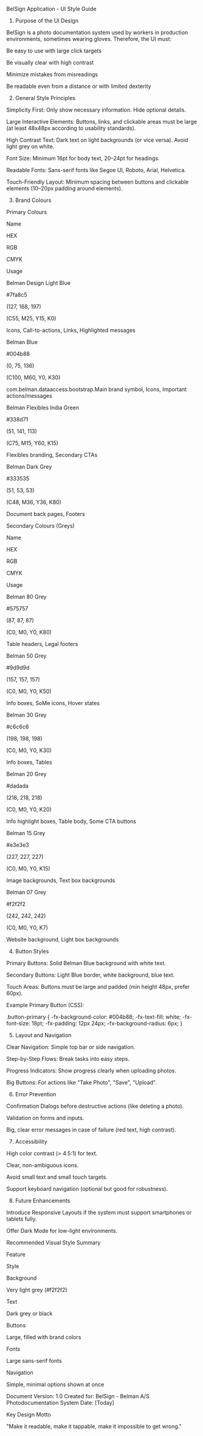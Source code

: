 BelSign Application - UI Style Guide

1. Purpose of the UI Design

BelSign is a photo documentation system used by workers in production environments, sometimes wearing gloves. Therefore, the UI must:

Be easy to use with large click targets

Be visually clear with high contrast

Minimize mistakes from misreadings

Be readable even from a distance or with limited dexterity

2. General Style Principles

Simplicity First: Only show necessary information. Hide optional details.

Large Interactive Elements: Buttons, links, and clickable areas must be large (at least 48x48px according to usability standards).

High Contrast Text: Dark text on light backgrounds (or vice versa). Avoid light grey on white.

Font Size: Minimum 16pt for body text, 20–24pt for headings.

Readable Fonts: Sans-serif fonts like Segoe UI, Roboto, Arial, Helvetica.

Touch-Friendly Layout: Minimum spacing between buttons and clickable elements (10–20px padding around elements).

3. Brand Colours

Primary Colours

Name

HEX

RGB

CMYK

Usage

Belman Design Light Blue

#7fa8c5

(127, 168, 197)

(C55, M25, Y15, K0)

Icons, Call-to-actions, Links, Highlighted messages

Belman Blue

#004b88

(0, 75, 136)

(C100, M60, Y0, K30)

com.belman.dataaccess.bootstrap.Main brand symbol, Icons, Important actions/messages

Belman Flexibles India Green

#338d71

(51, 141, 113)

(C75, M15, Y60, K15)

Flexibles branding, Secondary CTAs

Belman Dark Grey

#333535

(51, 53, 53)

(C48, M36, Y36, K80)

Document back pages, Footers

Secondary Colours (Greys)

Name

HEX

RGB

CMYK

Usage

Belman 80 Grey

#575757

(87, 87, 87)

(C0, M0, Y0, K80)

Table headers, Legal footers

Belman 50 Grey

#9d9d9d

(157, 157, 157)

(C0, M0, Y0, K50)

Info boxes, SoMe icons, Hover states

Belman 30 Grey

#c6c6c6

(198, 198, 198)

(C0, M0, Y0, K30)

Info boxes, Tables

Belman 20 Grey

#dadada

(218, 218, 218)

(C0, M0, Y0, K20)

Info highlight boxes, Table body, Some CTA buttons

Belman 15 Grey

#e3e3e3

(227, 227, 227)

(C0, M0, Y0, K15)

Image backgrounds, Text box backgrounds

Belman 07 Grey

#f2f2f2

(242, 242, 242)

(C0, M0, Y0, K7)

Website background, Light box backgrounds

4. Button Styles

Primary Buttons: Solid Belman Blue background with white text.

Secondary Buttons: Light Blue border, white background, blue text.

Touch Areas: Buttons must be large and padded (min height 48px, prefer 60px).

Example Primary Button (CSS):

.button-primary {
-fx-background-color: #004b88;
-fx-text-fill: white;
-fx-font-size: 18pt;
-fx-padding: 12px 24px;
-fx-background-radius: 6px;
}

5. Layout and Navigation

Clear Navigation: Simple top bar or side navigation.

Step-by-Step Flows: Break tasks into easy steps.

Progress Indicators: Show progress clearly when uploading photos.

Big Buttons: For actions like "Take Photo", "Save", "Upload".

6. Error Prevention

Confirmation Dialogs before destructive actions (like deleting a photo).

Validation on forms and inputs.

Big, clear error messages in case of failure (red text, high contrast).

7. Accessibility

High color contrast (> 4.5:1) for text.

Clear, non-ambiguous icons.

Avoid small text and small touch targets.

Support keyboard navigation (optional but good for robustness).

8. Future Enhancements

Introduce Responsive Layouts if the system must support smartphones or tablets fully.

Offer Dark Mode for low-light environments.

Recommended Visual Style Summary

Feature

Style

Background

Very light grey (#f2f2f2)

Text

Dark grey or black

Buttons

Large, filled with brand colors

Fonts

Large sans-serif fonts

Navigation

Simple, minimal options shown at once

Document Version: 1.0  Created for: BelSign - Belman A/S Photodocumentation System  Date: [Today]

Key Design Motto

"Make it readable, make it tappable, make it impossible to get wrong."

